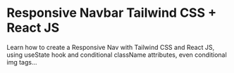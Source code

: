 # Responsive Navbar Tailwind CSS + React JS

Learn how to create a Responsive Nav with Tailwind CSS and React JS, using useState hook and conditional className attributes, even conditional img tags...
